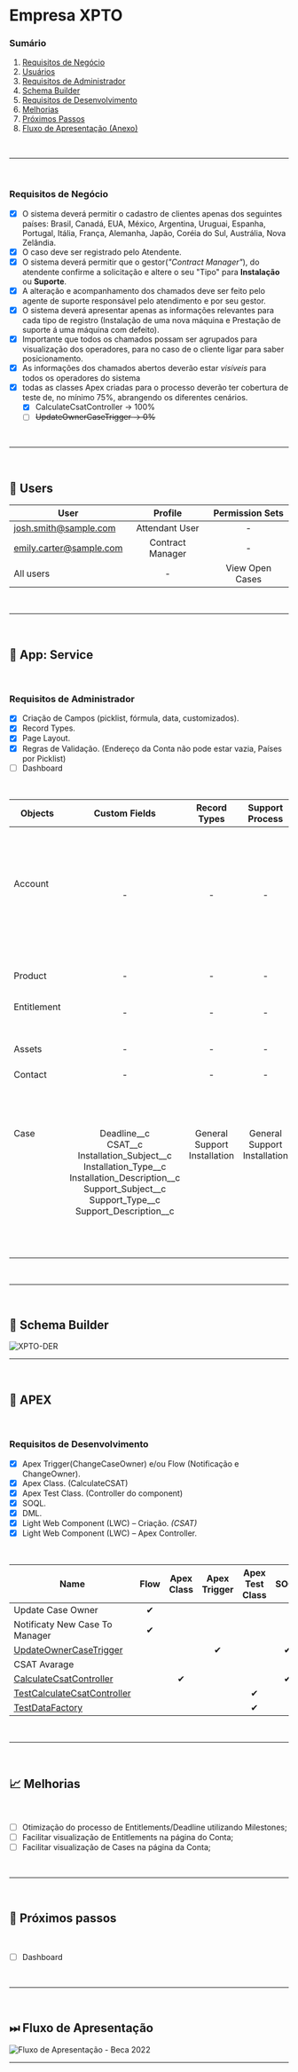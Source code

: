 # Empresa XPTO

### **Sumário**
1. [Requisitos de Negócio](#requisitos-de-negócio)
2. [Usuários](#👤-users)
3. [Requisitos de Administrador](#requisitos-de-administrador)
4. [Schema Builder](#💾-schema-builder)
5. [Requisitos de Desenvolvimento](#requisitos-de-desenvolvimento)
6. [Melhorias](#📈-melhorias)
7. [Próximos Passos](#🎯-próximos-passos)
8. [Fluxo de Apresentação (Anexo)](#⏭-fluxo-de-apresentação)

<br>

---
<br>


### **Requisitos de Negócio**

- [x] O sistema deverá permitir o cadastro de clientes apenas dos seguintes países: Brasil, Canadá, EUA, México, Argentina, Uruguai, Espanha, Portugal, Itália, França, Alemanha, Japão, Coréia do Sul, Austrália, Nova Zelândia.
- [x] O caso deve ser registrado pelo Atendente.
- [x] O sistema deverá permitir que o gestor(_"Contract Manager"_), do atendente confirme a solicitação e altere o seu "Tipo" para **Instalação**  ou **Suporte**.
- [x] A alteração e acompanhamento dos chamados deve ser feito pelo agente de suporte responsável pelo atendimento e por seu gestor.
- [x] O sistema deverá apresentar apenas as informações relevantes para cada tipo de registro (Instalação de uma nova máquina e Prestação de suporte á uma máquina com defeito).
- [x] Importante que todos os chamados possam ser agrupados para visualização dos operadores, para no caso de o cliente ligar para saber posicionamento.
- [x] As informações dos chamados abertos deverão estar *visíveis* para todos os operadores do sistema
- [x] todas as classes Apex criadas para o processo deverão ter cobertura de teste de, no mínimo 75%, abrangendo os diferentes cenários.
    - [x] CalculateCsatController → 100%
    - [ ] <s>UpdateOwnerCaseTrigger → 0%</s>

<br>

---
<br>

## 👤 **Users**
User                        | Profile           | Permission Sets
----------------------------|:-----------------:|:-----------------:|
josh.smith@sample.com       |Attendant User     |-                  |
emily.carter@sample.com     |Contract Manager   |-                  |
All users                   |-                  |View Open Cases    |
<br>

---
<br>

## 🧩 App: Service
<br>

### **Requisitos de Administrador**

- [x] Criação de Campos (picklist, fórmula, data, customizados).
- [x] Record Types.
- [x] Page Layout.
- [x] Regras de Validação. (Endereço da Conta não pode estar vazia, Países por Picklist)
- [ ] Dashboard

<br>

Objects              | Custom Fields | Record Types       | Support Process    | Page Layout        | Light Web Component | Validation Rules   |
---------------------|:-------------:|:------------------:|:------------------:|:------------------:|:-------------------:|:------------------:|
Account<br><br><br>  | -             | -                  |-                   | Account Layout <br><br><br>| -           | Billing Address fields is required <br>Shipping Address fields is required <br>Limitation on country registration (Picklist). |
Product              | -             | -                  | -                   | Product Layout    | -                   | -                  |
Entitlement<br><br>  | -             | -                  | -                   | Entitlement Layout <br><br>| -       | Phone Service; <br>On Site Service. |
Assets               | -             | -                  | -                   | Assets Layout     | -                   |-                   | 
Contact              | -             | -                  | -                   | Contact Layout    | -                   |-                   |
Case<br><br><br><br><br><br><br><br> |Deadline__c <br> CSAT__c <br> Installation_Subject__c <br> Installation_Type__c <br> Installation_Description__c <br> Support_Subject__c <br> Support_Type__c <br> Support_Description__c |General <br>Support <br>Installation <br><br><br><br><br><br>|General <br>Support <br>Installation <br><br><br><br><br><br>| Case (General) Layout <br>Case (Support) Layout; <br>Case (Intallation) Layout <br> Case Layout <br><br><br><br><br>| CSAT  Avarage <br><br><br><br><br><br><br><br> | Field required by Page Layout <br><br><br><br><br><br><br><br> | 
<br>

---
<br>

## 💾 Schema Builder

![XPTO-DER](./DER%20-%20XPTO.png)

---
<br>

## 🔧 APEX
<br>

### **Requisitos de Desenvolvimento**

- [x] Apex Trigger(ChangeCaseOwner) e/ou Flow (Notificação e ChangeOwner).
- [x] Apex Class. (CalculateCSAT)
- [x] Apex Test Class. (Controller do component)
- [x] SOQL.
- [x] DML.
- [x] Light Web Component (LWC) – Criação. *(CSAT)*
- [x] Light Web Component (LWC) – Apex Controller.

<br>

Name                        | Flow          | Apex Class         | Apex Trigger        | Apex Test Class    | SOQL | DML | LWC | Apex Controller (LWC)|
----------------------------|:-------------:|:------------------:|:-------------------:|:------------------:|:----:|:---:|:---:|:--------------------:|
Update Case Owner           | ✔             |                    |                     |                    |      |     |     |                      |
Notificaty New Case To Manager     | ✔             |                    |                     |                    |      |     |     |                      |
[UpdateOwnerCaseTrigger](./force-app/main/default/triggers/UpdateOwnerCaseTrigger.trigger) | | |✔ |         |✔    |✔    |     |                      |
CSAT Avarage                |               |                    |                     |                    |      |     | ✔   |                      |
[CalculateCsatController](./force-app/main/default/classes/CalculateCsatController.cls)| | ✔ | |            |✔    |     |      | ✔                   |
[TestCalculateCsatController](./force-app/main/default/classes/TestCalculateCsatController.cls)| | | | ✔    |      |     |     |                      |
[TestDataFactory](./force-app/main/default/classes/TestDataFactory.cls)| | |           | ✔                  |      |✔    |     |                      |
<br>

---
<br>

## 📈 Melhorias
<br>

- [ ] Otimização do processo de Entitlements/Deadline utilizando Milestones;
- [ ] Facilitar visualização de Entitlements na página do Conta;
- [ ] Facilitar visualização de Cases na página da Conta;

<br>

---
<br>

## 🎯 Próximos passos
<br>

- [ ] Dashboard

<br>

---
<br>

## ⏭ Fluxo de Apresentação

![Fluxo de Apresentação - Beca 2022](./Fluxo%20de%20Apresenta%C3%A7%C3%A3o%20(Beca%202022).png)

---
<!-- ## Acessos

https://xpto-beta-2022-dev-ed.lightning.force.com
username: leonardo@developer.sandbox

username: emily.carter@sample.com
password: beca2022

username: josh.smith@sample.com
password: beca2022 -->




